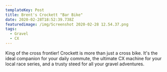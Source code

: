 ```yaml
---
templateKey: Post
title: Brent's Crockett "Bar Bike"
date: 2020-02-28T18:52:39.738Z
featuredimage: /img/Screenshot 2020-02-28 12.54.37.png
tags:
  - Gravel
  - CX
---
```

King of the cross frontier! Crockett is more than just a cross bike. It's the ideal companion for your daily commute, the ultimate CX machine for your local race series, and a trusty steed for all your gravel adventures.

